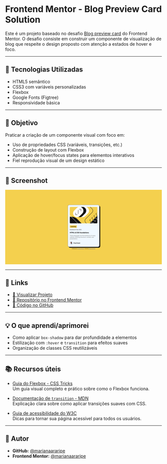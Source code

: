 # Frontend Mentor - Blog Preview Card Solution

Este é um projeto baseado no desafio [Blog preview card](https://www.frontendmentor.io/challenges/blog-preview-card-ckPaj01IcS) do Frontend Mentor. O desafio consiste em construir um componente de visualização de blog que respeite o design proposto com atenção a estados de hover e foco.

---

## 🚀 Tecnologias Utilizadas

- HTML5 semântico  
- CSS3 com variáveis personalizadas  
- Flexbox  
- Google Fonts (Figtree)  
- Responsividade básica

---

## 🎯 Objetivo

Praticar a criação de um componente visual com foco em:

- Uso de propriedades CSS (variáveis, transições, etc.)
- Construção de layout com Flexbox
- Aplicação de hover/focus states para elementos interativos
- Fiel reprodução visual de um design estático

---

## 📸 Screenshot

![Screenshot do projeto](./screenshot.png)

---

## 🔗 Links

- [🔗 Visualizar Projeto](https://marianaararipe.github.io/blog-preview-card/)
- [📁 Repositório no Frontend Mentor](https://www.frontendmentor.io/solutions/blog-preview-card-with-html-and-css-mM11Ydab9S)
- [📂 Código no GitHub](https://github.com/marianaararipe/blog-preview-card)

---

## 💡 O que aprendi/aprimorei

- Como aplicar `box-shadow` para dar profundidade a elementos
- Estilização com `:hover` e `transition` para efeitos suaves
- Organização de classes CSS reutilizáveis

---

## 📚 Recursos úteis

- [Guia do Flexbox - CSS Tricks](https://css-tricks.com/snippets/css/a-guide-to-flexbox/)  
  Um guia visual completo e prático sobre como o Flexbox funciona.

- [Documentação de `transition` - MDN](https://developer.mozilla.org/pt-BR/docs/Web/CSS/transition)  
  Explicação clara sobre como aplicar transições suaves com CSS.

- [Guia de acessibilidade do W3C](https://www.w3.org/WAI/tips/developing/)  
  Dicas para tornar sua página acessível para todos os usuários.

---

## 👤 Autor

- **GitHub:** [@marianaararipe](https://github.com/marianaararipe)  
- **Frontend Mentor:** [@marianaararipe](https://www.frontendmentor.io/profile/marianaararipe)
